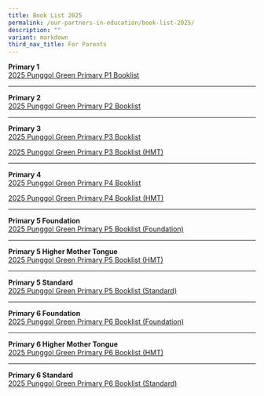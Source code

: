 ```yaml
---
title: Book List 2025
permalink: /our-partners-in-education/book-list-2025/
description: ""
variant: markdown
third_nav_title: For Parents
---
```

**Primary 1**<br>
[2025 Punggol Green Primary P1 Booklist](/files/Partners%20in%20Education/2025_P1_Booklist.pdf)

---

**Primary 2** <br>
[2025 Punggol Green Primary P2 Booklist](/files/Partners%20in%20Education/2025_P2_Booklist.pdf)

---

**Primary 3**<br>
[2025 Punggol Green Primary P3 Booklist](/files/Partners%20in%20Education/2025_P3_Booklist.pdf)
<br>

[2025 Punggol Green Primary P3 Booklist (HMT)](/files/Partners%20in%20Education/2025_P3_HMT_Booklist.pdf)

---

**Primary 4**<br>
[2025 Punggol Green Primary P4 Booklist](/files/Partners%20in%20Education/2025_P4_Booklist.pdf)
<br>

[2025 Punggol Green Primary P4 Booklist (HMT)](/files/Partners%20in%20Education/2025_P4_HMT_Booklist.pdf)

---

**Primary 5 Foundation**<br>
[2025 Punggol Green Primary P5 Booklist (Foundation)](/files/Partners%20in%20Education/2025_P5_Foundation_Booklist.pdf)

---

**Primary 5 Higher Mother Tongue**<br>
[2025 Punggol Green Primary P5 Booklist (HMT)](/files/Partners%20in%20Education/2025_P5_HMT_Booklist.pdf)

---

**Primary 5 Standard**<br>
[2025 Punggol Green Primary P5 Booklist (Standard)](/files/Partners%20in%20Education/2025_P5_Booklist.pdf)

---

**Primary 6 Foundation**<br>
[2025 Punggol Green Primary P6 Booklist (Foundation)](/files/Partners%20in%20Education/2025_P6_Foundation_Booklist.pdf)

---

**Primary 6 Higher Mother Tongue**<br>
[2025 Punggol Green Primary P6 Booklist (HMT)](/files/Partners%20in%20Education/2025_P6_HMT_Booklist.pdf)

---

**Primary 6 Standard**<br>
[2025 Punggol Green Primary P6 Booklist (Standard)](/files/Partners%20in%20Education/2025_P6_Booklist.pdf)